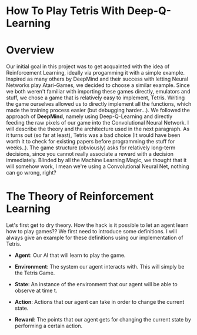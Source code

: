 # How To Play Tetris With Deep-Q-Learning


# Overview

Our initial goal in this project was to get acquainted with the idea of Reinforcement Learning, ideally via progamming it with a simple example. Inspired as many others by DeepMind and their success with letting Neural Networks play Atari-Games, we decided to choose a similar example. Since we both weren't familiar with importing these games directly, emulators and stuff, we chose a game that is relatively easy to implement, Tetris. Writing the game ourselves allowed us to directly implement all the functions, which made the training process easier (but debugging harder...). We followed the approach of **DeepMind**, namely using Deep-Q-Learning and directly feeding the raw pixels of our game into the Convolutional Neural Network. I will describe the theory and the architecture used in the next paragraph. As it turns out (so far at least), Tetris was a bad choice (It would have been worth it to check for existing papers before programming the stuff for weeks..). The game structure (obviously) asks for relatively long-term decisions, since you cannot really associate a reward with a decision immediately. Blinded by all the Machine Learning Magic, we thought that it will somehow work, I mean we're using a Convolutional Neural Net, nothing can go wrong, right?


# The Theory of Reinforcement Learning

Let's first get to dry theory. How the hack is it possible to let an agent learn how to play games??
We first need to introduce some definitions. I will always give an example for these definitions using our implementation of Tetris.
  * **Agent**:  Our AI that will learn to play the game. 
               
  * **Environment**: The system our agent interacts with. This will simply be the Tetris Game.
  * **State**:  An instance of the environment that our agent will be able to observe at time t.
                
  * **Action**: Actions that our agent can take in order to change the current state. 
  * **Reward**: The points that our agent gets for changing the current state by performing a certain action. 
  
  
